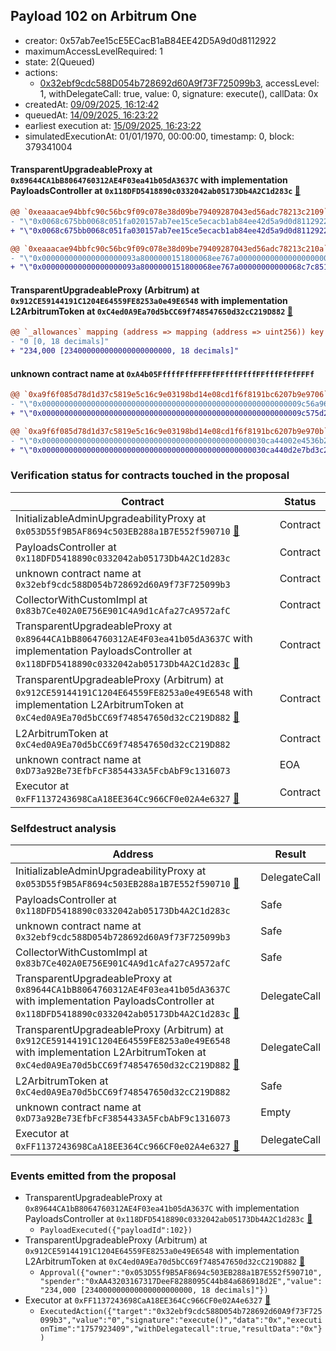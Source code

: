 ## Payload 102 on Arbitrum One

- creator: 0x57ab7ee15cE5ECacB1aB84EE42D5A9d0d8112922
- maximumAccessLevelRequired: 1
- state: 2(Queued)
- actions:
  - [0x32ebf9cdc588D054b728692d60A9f73F725099b3](https://arbiscan.io/tx/0x32ebf9cdc588D054b728692d60A9f73F725099b3), accessLevel: 1, withDelegateCall: true, value: 0, signature: execute(), callData: 0x
- createdAt: [09/09/2025, 16:12:42](https://arbiscan.io/tx/0x7275a65aee305e514d510b1f84342943423bdaa9e07c85a18148f9e30495f6d7)
- queuedAt: [14/09/2025, 16:23:22](https://arbiscan.io/tx/0x3caabea294884aa5d80750769316702142df69fd0b6a2bbd9ff4a824268f2ee5)
- earliest execution at: [15/09/2025, 16:23:22](https://www.epochconverter.com/countdown?q=1757953402)
- simulatedExecutionAt: 01/01/1970, 00:00:00, timestamp: 0, block: 379341004
#### TransparentUpgradeableProxy at `0x89644CA1bB8064760312AE4F03ea41b05dA3637C` with implementation PayloadsController at `0x118DFD5418890c0332042ab05173Db4A2C1d283c` [:ghost:](https://github.com/bgd-labs/aave-address-book  "GovernanceV3Arbitrum.PAYLOADS_CONTROLLER")

```diff
@@ `0xeaaacae94bbfc90c56bc9f09c078e38d09be79409287043ed56adc78213c2109` raw  @@
- "\"0x0068c675bb0068c051fa020157ab7ee15ce5ecacb1ab84ee42d5a9d0d8112922\""
+ "\"0x0068c675bb0068c051fa030157ab7ee15ce5ecacb1ab84ee42d5a9d0d8112922\""

@@ `0xeaaacae94bbfc90c56bc9f09c078e38d09be79409287043ed56adc78213c210a` raw  @@
- "\"0x000000000000000000093a8000000151800068ee767a00000000000000000000\""
+ "\"0x000000000000000000093a8000000151800068ee767a00000000000068c7c851\""

```
#### TransparentUpgradeableProxy (Arbitrum) at `0x912CE59144191C1204E64559FE8253a0e49E6548` with implementation L2ArbitrumToken at `0xC4ed0A9Ea70d5bCC69f748547650d32cC219D882` [:ghost:](https://github.com/bgd-labs/aave-address-book  "AaveV3Arbitrum.ASSETS.ARB.UNDERLYING")

```diff
@@ `_allowances` mapping (address => mapping (address => uint256)) key `0x053d55f9b5af8694c503eb288a1b7e552f590710`.0xaa43203167317deef8288095c44b84a686918d2e @@
- "0 [0, 18 decimals]"
+ "234,000 [234000000000000000000000, 18 decimals]"

```
#### unknown contract name at `0xA4b05FffffFffFFFFfFFfffFfffFFfffFfFfFFFf`

```diff
@@ `0xa9f6f085d78d1d37c5819e5c16c9e03198bd14e08cd1f6f8191bc6207b9e9706` raw  @@
- "\"0x0000000000000000000000000000000000000000000000000000000009c56a96\""
+ "\"0x0000000000000000000000000000000000000000000000000000000009c575d2\""

@@ `0xa9f6f085d78d1d37c5819e5c16c9e03198bd14e08cd1f6f8191bc6207b9e970b` raw  @@
- "\"0x00000000000000000000000000000000000000000000000030ca44002e4536b2\""
+ "\"0x00000000000000000000000000000000000000000000000030ca440d2e7bd3c2\""

```
### Verification status for contracts touched in the proposal

| Contract | Status |
|---------|------------|
| InitializableAdminUpgradeabilityProxy at `0x053D55f9B5AF8694c503EB288a1B7E552f590710` [:ghost:](https://github.com/bgd-labs/aave-address-book  "AaveV3Arbitrum.COLLECTOR") | Contract |
| PayloadsController at `0x118DFD5418890c0332042ab05173Db4A2C1d283c` | Contract |
| unknown contract name at `0x32ebf9cdc588D054b728692d60A9f73F725099b3` | Contract |
| CollectorWithCustomImpl at `0x83b7Ce402A0E756E901C4A9d1cAfa27cA9572afC` | Contract |
| TransparentUpgradeableProxy at `0x89644CA1bB8064760312AE4F03ea41b05dA3637C` with implementation PayloadsController at `0x118DFD5418890c0332042ab05173Db4A2C1d283c` [:ghost:](https://github.com/bgd-labs/aave-address-book  "GovernanceV3Arbitrum.PAYLOADS_CONTROLLER") | Contract |
| TransparentUpgradeableProxy (Arbitrum) at `0x912CE59144191C1204E64559FE8253a0e49E6548` with implementation L2ArbitrumToken at `0xC4ed0A9Ea70d5bCC69f748547650d32cC219D882` [:ghost:](https://github.com/bgd-labs/aave-address-book  "AaveV3Arbitrum.ASSETS.ARB.UNDERLYING") | Contract |
| L2ArbitrumToken at `0xC4ed0A9Ea70d5bCC69f748547650d32cC219D882` | Contract |
| unknown contract name at `0xD73a92Be73EfbFcF3854433A5FcbAbF9c1316073` | EOA |
| Executor at `0xFF1137243698CaA18EE364Cc966CF0e02A4e6327` [:ghost:](https://github.com/bgd-labs/aave-address-book  "AaveV3Arbitrum.ACL_ADMIN") | Contract |

### Selfdestruct analysis

| Address | Result |
|---------|------------|
| InitializableAdminUpgradeabilityProxy at `0x053D55f9B5AF8694c503EB288a1B7E552f590710` [:ghost:](https://github.com/bgd-labs/aave-address-book  "AaveV3Arbitrum.COLLECTOR") | DelegateCall |
| PayloadsController at `0x118DFD5418890c0332042ab05173Db4A2C1d283c` | Safe |
| unknown contract name at `0x32ebf9cdc588D054b728692d60A9f73F725099b3` | Safe |
| CollectorWithCustomImpl at `0x83b7Ce402A0E756E901C4A9d1cAfa27cA9572afC` | Safe |
| TransparentUpgradeableProxy at `0x89644CA1bB8064760312AE4F03ea41b05dA3637C` with implementation PayloadsController at `0x118DFD5418890c0332042ab05173Db4A2C1d283c` [:ghost:](https://github.com/bgd-labs/aave-address-book  "GovernanceV3Arbitrum.PAYLOADS_CONTROLLER") | DelegateCall |
| TransparentUpgradeableProxy (Arbitrum) at `0x912CE59144191C1204E64559FE8253a0e49E6548` with implementation L2ArbitrumToken at `0xC4ed0A9Ea70d5bCC69f748547650d32cC219D882` [:ghost:](https://github.com/bgd-labs/aave-address-book  "AaveV3Arbitrum.ASSETS.ARB.UNDERLYING") | DelegateCall |
| L2ArbitrumToken at `0xC4ed0A9Ea70d5bCC69f748547650d32cC219D882` | Safe |
| unknown contract name at `0xD73a92Be73EfbFcF3854433A5FcbAbF9c1316073` | Empty |
| Executor at `0xFF1137243698CaA18EE364Cc966CF0e02A4e6327` [:ghost:](https://github.com/bgd-labs/aave-address-book  "AaveV3Arbitrum.ACL_ADMIN") | DelegateCall |

### Events emitted from the proposal

- TransparentUpgradeableProxy at `0x89644CA1bB8064760312AE4F03ea41b05dA3637C` with implementation PayloadsController at `0x118DFD5418890c0332042ab05173Db4A2C1d283c` [:ghost:](https://github.com/bgd-labs/aave-address-book  "GovernanceV3Arbitrum.PAYLOADS_CONTROLLER")
  - `PayloadExecuted({"payloadId":102})`
- TransparentUpgradeableProxy (Arbitrum) at `0x912CE59144191C1204E64559FE8253a0e49E6548` with implementation L2ArbitrumToken at `0xC4ed0A9Ea70d5bCC69f748547650d32cC219D882` [:ghost:](https://github.com/bgd-labs/aave-address-book  "AaveV3Arbitrum.ASSETS.ARB.UNDERLYING")
  - `Approval({"owner":"0x053D55f9B5AF8694c503EB288a1B7E552f590710","spender":"0xAA43203167317DeeF8288095C44b84a686918d2E","value":"234,000 [234000000000000000000000, 18 decimals]"})`
- Executor at `0xFF1137243698CaA18EE364Cc966CF0e02A4e6327` [:ghost:](https://github.com/bgd-labs/aave-address-book  "AaveV3Arbitrum.ACL_ADMIN")
  - `ExecutedAction({"target":"0x32ebf9cdc588D054b728692d60A9f73F725099b3","value":"0","signature":"execute()","data":"0x","executionTime":"1757923409","withDelegatecall":true,"resultData":"0x"})`
